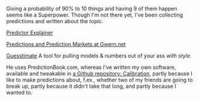Giving a probability of 90% to 10 things and having 9 of them happen seems like a Superpower. Though I'm not there yet, I've been collecting predictions and written about the topic.

[Predictor Explainer](https://nunosempere.github.io/calibration/prediction_explainer.pdf)

[Predictions and Prediction Markets at Gwern.net](http://www.gwern.net/Prediction-markets)

[Guesstimate](https://www.getguesstimate.com/) A tool for pulling models & numbers out of your ass *with style*.

He uses PredictionBook.com, whereas I've written my own software, available and tweakable in [a Github repository:  Calibration](https://github.com/NunoSempere/calibration), partly because I like to make predictions about, f.ex., whether two of my friends are going to break up, partly because it didn't take that long, and partly because I wanted to.
